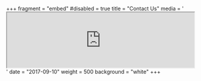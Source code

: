 +++
fragment = "embed"
#disabled = true
title = "Contact Us"
media = '<iframe class="embed-responsive-item" style="width:100% !important;" src="https://www.stayindiu.com/form.php"></iframe>'
date = "2017-09-10"
weight = 500
background = "white"
+++